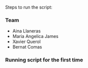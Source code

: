 Steps to run the script:

### Team
- Aina Llaneras
- Maria Angelica James
- Xavier Querol 
- Bernat Comas


### Running script for the first time